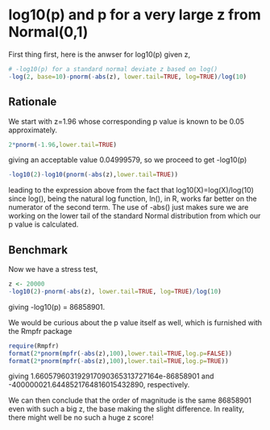 # log10(p) and p for a very large z from Normal(0,1)

First thing first, here is the anwser for log10(p) given z,
```r
# -log10(p) for a standard normal deviate z based on log()
-log(2, base=10)-pnorm(-abs(z), lower.tail=TRUE, log=TRUE)/log(10)
```

## Rationale
We start with z=1.96 whose corresponding p value is known to be 0.05 approximately.
```r
2*pnorm(-1.96,lower.tail=TRUE)
```
giving an acceptable value 0.04999579, so we proceed to get -log10(p)
```r
-log10(2)-log10(pnorm(-abs(z),lower.tail=TRUE))
```
leading to the expression above from the fact that log10(X)=log(X)/log(10) since log(),
being the natural log function, ln(), in R, works far better on the numerator of the
second term. The use of -abs() just makes sure we are working on the lower tail of the
standard Normal distribution from which our p value is calculated.

## Benchmark
Now we have a stress test,
```r
z <- 20000
-log10(2)-pnorm(-abs(z), lower.tail=TRUE, log=TRUE)/log(10)
```
giving -log10(p) = 86858901.

We would be curious about the p value itself as well, which is furnished with the Rmpfr package
```r
require(Rmpfr)
format(2*pnorm(mpfr(-abs(z),100),lower.tail=TRUE,log.p=FALSE))
format(2*pnorm(mpfr(-abs(z),100),lower.tail=TRUE,log.p=TRUE))
```
giving 1.660579603192917090365313727164e-86858901 and -400000021.6448521764816015432890, respectively.

We can then conclude that the order of magnitude is the same 86858901 even with such a big z, the base
making the slight difference. In reality, there might well be no such a huge z score!
